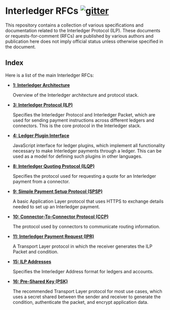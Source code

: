 # Interledger RFCs [![gitter][gitter-img]][gitter-url]

[gitter-img]: https://badges.gitter.im/Join%20Chat.svg
[gitter-url]: https://gitter.im/interledger/Lobby

This repository contains a collection of various specifications and documentation related to the Interledger Protocol (ILP). These documents or requests-for-comment (RFCs) are published by various authors and publication here does not imply official status unless otherwise specified in the document.

## Index

Here is a list of the main Interledger RFCs:

* **[1: Interledger Architecture](0001-interledger-architecture/0001-interledger-architecture.md)**

  Overview of the Interledger architecture and protocol stack.

* **[3: Interledger Protocol (ILP)](0003-interledger-protocol/0003-interledger-protocol.md)**

  Specifies the Interledger Protocol and Interledger Packet, which are used for sending payment instructions across different ledgers and connectors. This is the core protocol in the Interledger stack.

* **[4: Ledger Plugin Interface](0004-ledger-plugin-interface/0004-ledger-plugin-interface.md)**

  JavaScript interface for ledger plugins, which implement all functionality necessary to make Interledger payments through a ledger. This can be used as a model for defining such plugins in other languages.

* **[8: Interledger Quoting Protocol (ILQP)](0008-interledger-quoting-protocol/0008-interledger-quoting-protocol.md)**

  Specifies the protocol used for requesting a quote for an Interledger payment from a connector.

* **[9: Simple Payment Setup Protocol (SPSP)](0009-simple-payment-setup-protocol/0009-simple-payment-setup-protocol.md)**

  A basic Application Layer protocol that uses HTTPS to exchange details needed to set up an Interledger payment.

* **[10: Connector-To-Connector Protocol (CCP)](0010-connector-to-connector-protocol/0010-connector-to-connector-protocol.md)**

  The protocol used by connectors to communicate routing information.

* **[11: Interledger Payment Request (IPR)](0011-interledger-payment-request/0011-interledger-payment-request.md)**

  A Transport Layer protocol in which the receiver generates the ILP Packet and condition.

* **[15: ILP Addresses](0015-ilp-addresses/0015-ilp-addresses.md)**

  Specifies the Interledger Address format for ledgers and accounts.

* **[16: Pre-Shared Key (PSK)](0016-pre-shared-key/0016-pre-shared-key.md)**

  The recommended Transport Layer protocol for most use cases, which uses a secret shared between the sender and receiver to generate the condition, authenticate the packet, and encrypt application data.

